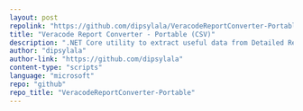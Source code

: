 ```yaml
---
layout: post
repolink: "https://github.com/dipsylala/VeracodeReportConverter-Portable"
title: "Veracode Report Converter - Portable (CSV)"
description: ".NET Core utility to extract useful data from Detailed Report XML file into CSV format"
author: "dipsylala"
author-link: "https://github.com/dipsylala"
content-type: "scripts"
language: "microsoft"
repo: "github"
repo_title: "VeracodeReportConverter-Portable"
---
```

